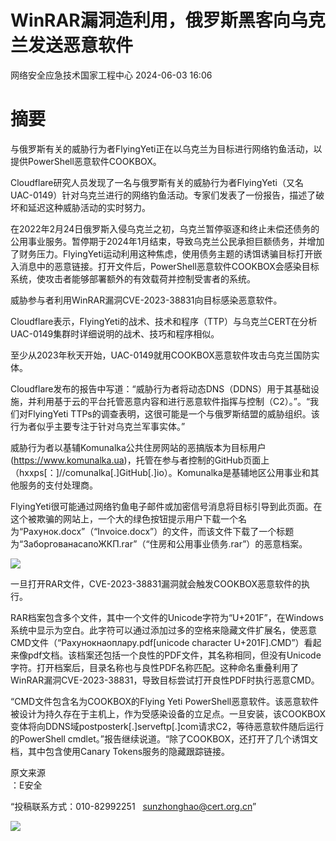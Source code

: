 #  WinRAR漏洞造利用，俄罗斯黑客向乌克兰发送恶意软件   
 网络安全应急技术国家工程中心   2024-06-03 16:06  
  
#   
# 摘要  
  
与俄罗斯有关的威胁行为者FlyingYeti正在以乌克兰为目标进行网络钓鱼活动，以提供PowerShell恶意软件COOKBOX。  
  
Cloudflare研究人员发现了一名与俄罗斯有关的威胁行为者FlyingYeti（又名UAC-0149）针对乌克兰进行的网络钓鱼活动。专家们发表了一份报告，描述了破坏和延迟这种威胁活动的实时努力。  
  
在2022年2月24日俄罗斯入侵乌克兰之初，乌克兰暂停驱逐和终止未偿还债务的公用事业服务。暂停期于2024年1月结束，导致乌克兰公民承担巨额债务，并增加了财务压力。FlyingYeti运动利用这种焦虑，使用债务主题的诱饵诱骗目标打开嵌入消息中的恶意链接。打开文件后，PowerShell恶意软件COOKBOX会感染目标系统，使攻击者能够部署额外的有效载荷并控制受害者的系统。  
  
威胁参与者利用WinRAR漏洞CVE-2023-38831向目标感染恶意软件。  
  
Cloudflare表示，FlyingYeti的战术、技术和程序（TTP）与乌克兰CERT在分析UAC-0149集群时详细说明的战术、技巧和程序相似。  
  
至少从2023年秋天开始，UAC-0149就用COOKBOX恶意软件攻击乌克兰国防实体。  
  
Cloudflare发布的报告中写道：“威胁行为者将动态DNS（DDNS）用于其基础设施，并利用基于云的平台托管恶意内容和进行恶意软件指挥与控制（C2）。”。“我们对FlyingYeti TTPs的调查表明，这很可能是一个与俄罗斯结盟的威胁组织。该行为者似乎主要专注于针对乌克兰军事实体。”  
  
威胁行为者以基辅Komunalka公共住房网站的恶搞版本为目标用户(https://www.komunalka.ua)，托管在参与者控制的GitHub页面上（hxxps[：]//comunalka[.]GitHub[.]io）。Komunalka是基辅地区公用事业和其他服务的支付处理商。  
  
FlyingYeti很可能通过网络钓鱼电子邮件或加密信号消息将目标引导到此页面。在这个被欺骗的网站上，一个大的绿色按钮提示用户下载一个名为“Рахунок.docx”（“Invoice.docx”）的文件，而该文件下载了一个标题为“ЗаборгованасапоЖКП.rar”（“住房和公用事业债务.rar”）的恶意档案。  
  
![](https://mmbiz.qpic.cn/sz_mmbiz_png/QmbJGbR2j6xxR28esic0edM4MaMm576QcRBLwkYJH7nPgpDziclDmpJlmTnibGHNPneSu9fWHjs2tiaPHq1ztUicTdw/640?wx_fmt=other&from=appmsg&tp=webp&wxfrom=5&wx_lazy=1&wx_co=1 "")  
  
  
一旦打开RAR文件，CVE-2023-38831漏洞就会触发COOKBOX恶意软件的执行。  
  
RAR档案包含多个文件，其中一个文件的Unicode字符为“U+201F”，在Windows系统中显示为空白。此字符可以通过添加过多的空格来隐藏文件扩展名，使恶意CMD文件（“Рахунокнаоплару.pdf[unicode character U+201F].CMD”）看起来像pdf文档。该档案还包括一个良性的PDF文件，其名称相同，但没有Unicode字符。打开档案后，目录名称也与良性PDF名称匹配。这种命名重叠利用了WinRAR漏洞CVE-2023-38831，导致目标尝试打开良性PDF时执行恶意CMD。  
  
“CMD文件包含名为COOKBOX的Flying Yeti PowerShell恶意软件。该恶意软件被设计为持久存在于主机上，作为受感染设备的立足点。一旦安装，该COOKBOX变体将向DDNS域postposterk[.]serveftp[.]com请求C2，等待恶意软件随后运行的PowerShell cmdlet。”报告继续说道。“除了COOKBOX，还打开了几个诱饵文档，其中包含使用Canary Tokens服务的隐藏跟踪链接。  
  
  
  
原文来源  
：E安全  
  
“投稿联系方式：010-82992251   sunzhonghao@cert.org.cn”  
  
![](https://mmbiz.qpic.cn/mmbiz_jpg/GoUrACT176n1NvL0JsVSB8lNDX2FCGZjW0HGfDVnFao65ic4fx6Rv4qylYEAbia4AU3V2Zz801UlicBcLeZ6gS6tg/640?wx_fmt=other&wxfrom=5&wx_lazy=1&wx_co=1&tp=webp "")  
  
  
